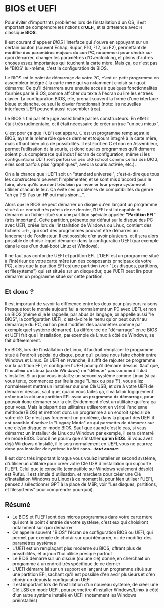 # BIOS et UEFI

Pour éviter d'importants problèmes lors de l'installation d'un OS, il est important de comprendre les notions d'**UEFI**, et la différence avec le classique **BIOS**.

Il est courant d'appeler _BIOS_ l'interface qui s'ouvre en appuyant sur un certain bouton (souvent Échap, Suppr, F10, F12, ou F2), permettant de modifier des paramètres majeurs de son PC, notamment 
pour choisir sur quoi démarrer, changer les paramètres d'Overclocking, et pleins d'autres choses assez importantes qui touchent la carte mère. Mais ça, ce n'est pas le "BIOS" lui-même, c'est la
configuration du BIOS.

Le BIOS est le point de démarrage de votre PC, c'est un petit programme en assembleur intégré à la carte mère qui va notamment choisir sur quoi démarrer. Ce qu'il démarrera aura ensuite accès à
quelques fonctionnalités fournies par le BIOS, comme afficher du texte à l'écran ou lire les entrées clavier. La configuration BIOS, elle, prenait souvent la forme d'une interface bleue et blanche,
ou seul le clavier fonctionnait (note: les nouvelles interfaces UEFI peuvent aussi ressembler à ça).

Le BIOS a fini par être jugé assez limité par les constructeurs. En effet il était très rudimentaire, et il était nécessaire de créer un truc "un peu mieux".

C'est pour ça que l'UEFI est apparu. C'est un programme remplaçant le BIOS, ayant le même rôle que ce dernier et toujours intégré à la carte mère, mais offrant bien plus de possibilités. Il est
écrit en C et non en Assembleur, permet l'utilisation de la souris, et donc que les programmes qu'il démarre soient plus complets (ce qui inclut l'écran de configuration, même si les configurations
UEFI sont parfois un peu old-school comme celles des BIOS, elles sont parfois plus "graphiques", avec la souris activée, etc.).

On a la chance que l'UEFI soit un "standard universel", c'est-à-dire que tous les constructeurs peuvent l'implémenter, et se sont mis d'accord pour le faire, alors qu'ils auraient très bien pu
inventer leur propre système et utiliser chacun le leur. Ça évite des problèmes de compatibilités du genre "ah ça ? Si t'as un HP oui mais sinon...".

Alors que le BIOS ne peut démarrer un disque qu'en lançant un programme situé à un endroit très précis de ce dernier, l'UEFI est lui capable de démarrer un fichier situé sur une partition spéciale
appelée **"Partition EFI"** (très important). Cette partition, présente par défaut sur le disque des PC avec UEFI, créée lors de l'installation de Windows ou Linux, contient des fichiers `.efi`, qui
sont des programmes pouvant être démarrés au lancement de l'ordinateur. Il est possible d'en avoir plusieurs, et il sera alors possible de choisir lequel démarrer dans la configuration UEFI (par
exemple dans le cas d'un dual-boot Linux et Windows).

Il ne faut pas confondre UEFI et partition EFI. L'UEFI est un programme situé à l'intérieur de votre carte mère (un des composants principaux de votre PC), alors que la partition EFI est une
partition (voir "Les disques, partitions, et filesystems") qui est située sur un disque dur, que l'UEFI peut lire pour démarrer un programme situé sur cette partition.

## Et donc ?

Il est important de savoir la différence entre les deux pour plusieurs raisons. Presque tout le monde aujourd'hui a normalement un PC avec UEFI, et non un BIOS (même si je le rappelle, par abus de
langage, on appelle aussi "le BIOS", la configuration UEFI, c'est-à-dire le menu qu'on peut ouvrir au démarrage du PC, où l'on peut modifier des paramètres comme par exemple quel système démarrer).
La différence de "démarrage" entre BIOS et UEFI fait que l'installation, par exemple de Linux à côté de Windows, se fait différemment.

En BIOS, lors de l'installation de Linux, il faudrait remplacer le programme situé à l'endroit spécial du disque, pour qu'il puisse nous faire choisir entre Windows et Linux.
En UEFI en revanche, il suffit de rajouter ce programme sur la partition EFI, et configurer l'UEFI pour qu'il démarre dessus. Sauf que, l'installeur de Linux (ou de Windows) ne "détecte" pas comment
il doit s'installer. Si un jour vous installez un second système comme Linux (si ça vous tente, commencez par lire la page "Linux ou pas ?"), vous allez normalement mettre un installeur sur une Clé USB,
et dire à votre UEFI de démarrer dessus, sauf que, quand vous faites ça, il va falloir logiquement créer sur la clé une partition EFI, avec un programme de démarrage, pour pouvoir donc démarrer sur la clé.
Évidemment c'est un utilitaire qui fera ça pour vous. Mais la plupart des utilitaires utiliseront en vérité l'ancienne méthode (BIOS) et mettront donc un programme à un endroit spécial de votre clé. Ce
n'est pas forcément un problème, dans la plupart des UEFI il est possible d'activer le "Legacy Mode" ce qui permettra de démarrer sur une clé/un disque en mode BIOS. Sauf que quand c'est le cas, si vous
démarrez un installeur de Linux ou Windows par exemple, il sera démarré en mode BIOS. Donc il ne pourra que s'installer **qu'en BIOS**. Si vous avez déjà Windows d'installé, il le sera normalement en UEFI,
vous ne pourrez donc pas installer de système à côté sans... _**tout casser**_.

Il est donc très important lorsque vous voulez installer un second système, d'utiliser un utilitaire pour créer votre Clé USB d'installation  qui supporte l'UEFI. Celui que je conseille (compatible sur
Windows seulement désolé) est [Rufus](https://rufus.ie/). Il est simple d'utilisation, et marchera pour créer une Clé d'installation Windows ou Linux (à ce moment là, pour  bien utiliser l'UEFI, pensez à
sélectionner GPT à la place de MBR, voir "Les disques, partitions, et filesystems" pour comprendre pourquoi).

## Résumé

- Le BIOS et l'UEFI sont des micros programmes dans votre carte mère qui sont le point d'entrée de votre système, c'est eux qui choisiront notamment sur quoi démarrer
- On appelle souvent "BIOS" l'écran de configuration BIOS ou UEFI, qui permet par exemple de choisir sur quoi démarrer, ou de modifier des paramètres systèmes
- L'UEFI est un remplaçant plus moderne du BIOS, offrant plus de possibilités, et aujourd'hui utilisé presque partout
- Le BIOS démarre sur un disque (ou une clé) donné, en cherchant un programme à un endroit très spécifique de ce dernier
- L'UEFI démarre lui sur un support en lançant un programme situé sur une partition EFI, sachant qu'il est possible d'en avoir plusieurs et d'en choisir un depuis la configuration UEFI
- Il est important lors de l'installation d'un nouveau système, de créer une Clé USB en mode UEFI, pour permettre d'installer Windows/Linux à côté d'un autre système installé en UEFI (notamment les Windows
préinstallés)
